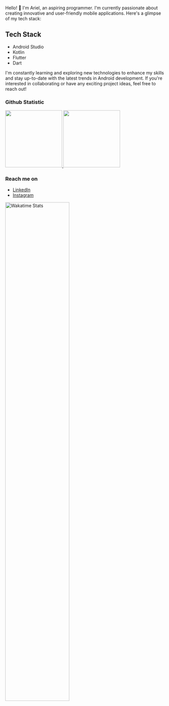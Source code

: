 
Hello! 👋 I'm Ariel, an aspiring programmer. I'm currently passionate about creating innovative and user-friendly mobile applications. Here's a glimpse of my tech stack:

## Tech Stack

- Android Studio
- Kotlin
- Flutter
- Dart

I'm constantly learning and exploring new technologies to enhance my skills and stay up-to-date with the latest trends in Android development. If you're interested in collaborating or have any exciting project ideas, feel free to reach out!
  
### Github Statistic
<p align="left">
<a href="https://github.com/MattRiel">
  <img height="180em" src="https://github-readme-stats-eight-theta.vercel.app/api?username=MattRiel&show_icons=true&theme=algolia&include_all_commits=true&count_private=true"/>
  <img height="180em" src="https://github-readme-stats-eight-theta.vercel.app/api/top-langs/?username=dimasmds&layout=compact&langs_count=8&theme=algolia"/>
</a>
</p>

### Reach me on
- <a href="https://www.linkedin.com/in/arielmatius/">LinkedIn</a>
- <a href="https://www.instagram.com/arielmatius/">Instagram</a>

<img width="63.5%" src="https://github-readme-stats.vercel.app/api/wakatime?username=3a9424b2-a7e9-45b1-b004-c0da731ae6d1&layuout=compact&theme=nightowl&v=2&hide_border=true" alt="Wakatime Stats" />
